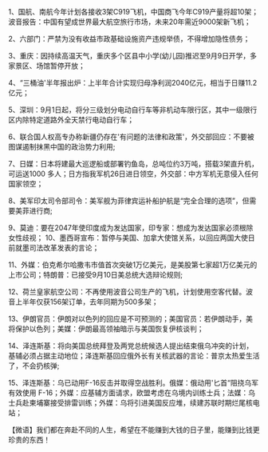 1、国航、南航今年计划各接收3架C919飞机，中国商飞今年C919产量将超10架；波音报告：中国有望成世界最大航空旅行市场，未来20年需近9000架新飞机；

2、六部门：严禁为没有收益市政基础设施资产违规举债，不得增加隐性债务；

3、重庆：因持续高温天气，重庆多个区县中小学(幼儿园)推迟至9月9日开学，多家景区、场馆暂停开放；

4、“三桶油'半年报出炉：上半年合计实现归母净利润2040亿元，相当于日赚11.2亿元；

5、深圳：9月1日起，将分三级划分电动自行车等非机动车限行区，其中一级限行区内除特定道路外全天禁行电动自行车；

6、联合国人权高专办称新疆仍存在'有问题的法律和政策'，外交部回应：不要被图谋遏制抹黑中国的政治势力利用;

7、日媒：日本将建最大巡逻船或部署钓鱼岛，总吨位约3万吨，搭载3架直升机，可运送1000 多人；日方指我军机26日进日领空，外交部：中方军机无意侵入任何国家领空；

8、美军印太司令部司令：美军舰为菲律宾运补船护航是“完全合理的选项”，但需要美菲进行商;

9、莫迪：要在2047年使印度成为发达国家，印专家：想成为发达国家必须根除女性歧视； 10、墨西哥宣布：暂停与美国、加拿大使馆关系，以回应两国大使日前就墨司法改革发表的言论；

11、外媒：伯克希尔哈撒韦市值首次突破1万亿美元，是美股第七家超1万亿美元的上市公司；特朗普：已接受9月10日美总统大选辩论规则;

12、荷兰皇家航空公司：不再使用波音公司生产的飞机，计划使用空客代替。波音上半年仅获156架订单，去年同期为500多架；

13、伊朗官员：伊朗对以色列的回应是不可预测的；美国官员：若伊朗动手，美将保护以色列；美媒：伊朗最高领袖暗示与美国恢复伊核谈判；

14、泽连斯基：将向美国总统拜登及两党总统候选人提出结束俄乌冲突的计划，基辅必须占据主动地位；泽连斯基回应俄外长有关核武器的言论：普京太热爱生活了，不会扔核弹;

15、泽连斯基：乌已动用F-16反击并取得空战胜利。俄媒：俄动用'匕首“阻挠乌军有效使用 F-16；外媒：应基辅方面请求，欧盟考虑在乌境内训练士兵；法媒：乌士兵赴柬埔寨接受排雷训练；外媒：乌将引进美国反应堆，续建苏联时期烂尾核电站；

【微语】我们都在奔赴不同的人生，希望在不能赚到大钱的日子里，能赚到比钱更珍贵的东西！
